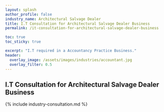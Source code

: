 ```yaml
---
layout: splash 
author_profile: false 
industry_name: Architectural Salvage Dealer
title: I.T Consultation for Architectural Salvage Dealer Business
permalink: /it-consultation-for-architectural-salvage-dealer-business

toc: true
toc_sticky: true

excerpt: "I.T required in a Accountancy Practice Business."
header:
  overlay_image: /assets/images/industries/accountant.jpg
  overlay_filter: 0.5 
---
```


## I.T Consultation for Architectural Salvage Dealer Business

{% include industry-consultation.md %}
